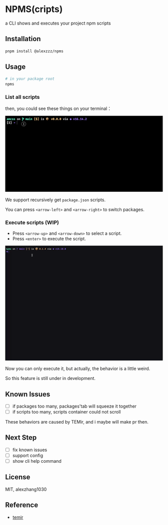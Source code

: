 # NPMS(cripts)

a CLI shows and executes your project npm scripts

## Installation

```bash
pnpm install @alexzzz/npms
```

## Usage

```bash
# in your package root
npms
```

### List all scripts

then, you could see these things on your terminal：

![usage](screenshots/usage-01.gif)

We support recursively get `package.json` scripts.

You can press `<arrow-left>` and `<arrow-right>` to switch packages.

### Execute scripts (WIP)

- Press `<arrow-up>` and `<arrow-down>` to select a script.
- Press `<enter>` to execute the script.

![usage](screenshots/usage-02.gif)

Now you can only execute it, but actually, the behavior is a little weird.

So this feature is still under in development.

## Known Issues

- [ ] if packages too many, packages'tab will squeeze it together
- [ ] if scripts too many, scripts container could not scroll

These behaviors are caused by TEMir, and i maybe will make pr then.

## Next Step

- [ ] fix known issues
- [ ] support config
- [ ] show cli help command

## License

MIT, alexzhang1030

## Reference

- [temir](https://github.com/webfansplz/temir)
